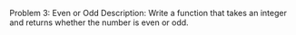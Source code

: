Problem 3: Even or Odd
Description: Write a function that takes an integer and returns whether the number is even or odd.
